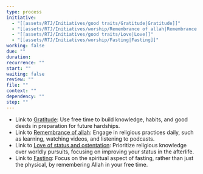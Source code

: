 ```yaml
---
type: process
initiative:
  - "[[assets/RTJ/Initiatives/good traits/Gratitude|Gratitude]]"
  - "[[assets/RTJ/Initiatives/worship/Remembrance of allah|Remembrance of allah]]"
  - "[[assets/RTJ/Initiatives/good traits/Love|Love]]"
  - "[[assets/RTJ/Initiatives/worship/Fasting|Fasting]]"
working: false
due: ""
duration: 
recurrence: ""
start: ""
waiting: false
review: ""
file: ""
context: ""
dependency: ""
step: ""
---
```


* Link to [Gratitude](assets/RTJ/Initiatives/good%20traits/Gratitude.md): Use free time to build knowledge, habits, and good deeds in preparation for future hardships.
* Link to [Remembrance of allah](assets/RTJ/Initiatives/worship/Remembrance%20of%20allah.md): Engage in religious practices daily, such as learning, watching videos, and listening to podcasts.
* Link to [Love of status and ostentation](assets/RTJ/Initiatives/bad%20traits/Love%20of%20status%20and%20ostentation.md): Prioritize religious knowledge over worldly pursuits, focusing on improving your status in the afterlife.
* Link to [Fasting](assets/RTJ/Initiatives/worship/Fasting.md): Focus on the spiritual aspect of fasting, rather than just the physical, by remembering Allah in your free time.
